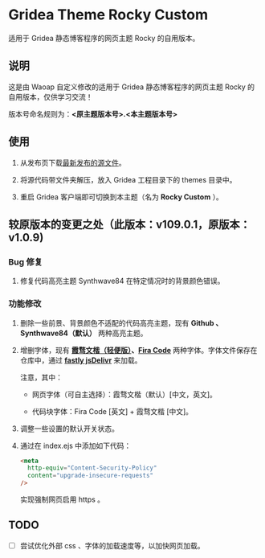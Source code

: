 # Gridea Theme Rocky Custom

适用于 Gridea 静态博客程序的网页主题 Rocky 的自用版本。

## 说明

这是由 Waoap 自定义修改的适用于 Gridea 静态博客程序的网页主题 Rocky 的自用版本，仅供学习交流！

版本号命名规则为：**<原主题版本号>.<本主题版本号>**

## 使用

1. 从发布页下载[最新发布的源文件](https://github.com/Waoap/gridea-theme-rocky-custom/releases)。

2. 将源代码带文件夹解压，放入 Gridea 工程目录下的 themes 目录中。

3. 重启 Gridea 客户端即可切换到本主题（名为 **Rocky Custom** ）。

## 较原版本的变更之处（此版本：v109.0.1，原版本：v1.0.9)

### Bug 修复

1. 修复代码高亮主题 Synthwave84 在特定情况时的背景颜色错误。

### 功能修改

1. 删除一些前景、背景颜色不适配的代码高亮主题，现有 **Github 、Synthwave84（默认）** 两种高亮主题。

2. 增删字体，现有 **[霞骛文楷（轻便版）](https://github.com/lxgw/LxgwWenKai-Lite)、[Fira Code](https://github.com/tonsky/FiraCode)** 两种字体。字体文件保存在仓库中，通过 **[fastly jsDelivr](https://fastly.jsdelivr.net)** 来加载。

   注意，其中：

   - 网页字体（可自主选择）：霞骛文楷（默认）[中文，英文]。

   - 代码块字体：Fira Code [英文] + 霞骛文楷 [中文]。

3. 调整一些设置的默认开关状态。

4. 通过在 index.ejs 中添加如下代码：

   ```html
   <meta
     http-equiv="Content-Security-Policy"
     content="upgrade-insecure-requests"
   />
   ```

   实现强制网页启用 https 。

## TODO

- [ ] 尝试优化外部 css 、字体的加载速度等，以加快网页加载。

